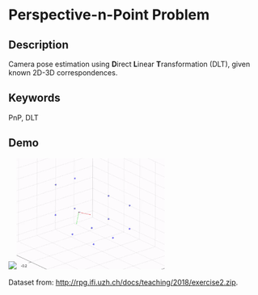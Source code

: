# **P**erspective-**n**-**P**oint Problem

## Description
Camera pose estimation using **D**irect **L**inear **T**ransformation (DLT), given known 2D-3D correspondences.

## Keywords
PnP, DLT

## Demo
<img src='video.gif' height=220px /><img src='motion.gif' height=220px />

Dataset from: http://rpg.ifi.uzh.ch/docs/teaching/2018/exercise2.zip.